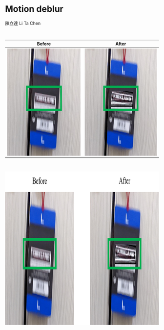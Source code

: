 # Motion deblur

陳立達 Li Ta Chen

<p align="center">
  <br>
  
| Before      |After        |
:-------------------------:|:-------------------------:
<img src="Images/1_Before.jpg" width="350" height="350"> | <img src="Images/1_After.jpg" width="350" height="350">

  <br>
  
</p>



  
  
<img src="Images/Picture1.png" width="750" height="500">


